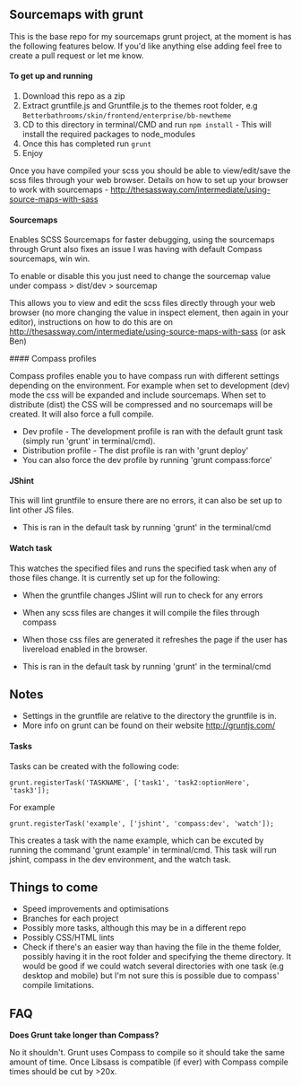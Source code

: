 ## Sourcemaps with grunt

This is the base repo for my sourcemaps grunt project, at the moment is has the following features below. If you'd like anything else adding feel free to create a pull request or let me know.

#### To get up and running

1. Download this repo as a zip
2. Extract gruntfile.js and Gruntfile.js to the themes root folder, e.g ```Betterbathrooms/skin/frontend/enterprise/bb-newtheme```
3. CD to this directory in terminal/CMD and run ```npm install``` - This will install the required packages to node_modules
4. Once this has completed run ```grunt``` 
5. Enjoy

Once you have compiled your scss you should be able to view/edit/save the scss files through your web browser. Details on how to set up your browser to work with sourcemaps - http://thesassway.com/intermediate/using-source-maps-with-sass 

#### Sourcemaps

Enables SCSS Sourcemaps for faster debugging, using the sourcemaps through Grunt also fixes an issue I was having with default Compass sourcemaps, win win.

To enable or disable this you just need to change the sourcemap value under compass > dist/dev > sourcemap

This allows you to view and edit the scss files directly through your web browser (no more changing the value in inspect element, then again in your editor), instructions on how to do this are on http://thesassway.com/intermediate/using-source-maps-with-sass (or ask Ben)

#### Compass profiles

Compass profiles enable you to have compass run with different settings depending on the environment. For example when set to development (dev) mode the css will be expanded and include sourcemaps. When set to distribute (dist) the CSS will be compressed and no sourcemaps will be created. It will also force a full compile.

- Dev profile - The development profile is ran with the default grunt task (simply run 'grunt' in terminal/cmd).
- Distribution profile - The dist profile is ran with 'grunt deploy'
- You can also force the dev profile by running 'grunt compass:force'

#### JShint

This will lint gruntfile to ensure there are no errors, it can also be set up to lint other JS files.

- This is ran in the default task by running 'grunt' in the terminal/cmd

#### Watch task

This watches the specified files and runs the specified task when any of those files change. It is currently set up for the following:

- When the gruntfile changes JSlint will run to check for any errors
- When any scss files are changes it will compile the files through compass
- When those css files are generated it refreshes the page if the user has livereload enabled in the browser.

- This is ran in the default task by running 'grunt' in the terminal/cmd

## Notes

- Settings in the gruntfile are relative to the directory the gruntfile is in.
- More info on grunt can be found on their website http://gruntjs.com/

#### Tasks

Tasks can be created with the following code:

    grunt.registerTask('TASKNAME', ['task1', 'task2:optionHere', 'task3']);

For example

    grunt.registerTask('example', ['jshint', 'compass:dev', 'watch']);

This creates a task with the name example, which can be excuted by running the command 'grunt example' in terminal/cmd. This task will run jshint, compass in the dev environment, and the watch task.


## Things to come

- Speed improvements and optimisations
- Branches for each project
- Possibly more tasks, although this may be in a different repo
- Possibly CSS/HTML lints
- Check if there's an easier way than having the file in the theme folder, possibly having it in the root folder and specifying the theme directory. It would be good if we could watch several directories with one task (e.g desktop and mobile) but I'm not sure this is possible due to compass' compile limitations.

## FAQ

**Does Grunt take longer than Compass?**

No it shouldn't. Grunt uses Compass to compile so it should take the same amount of time. Once Libsass is compatible (if ever) with Compass compile times should be cut by >20x.
